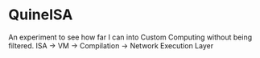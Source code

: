 # QuineISA
An experiment to see how far I can into Custom Computing without being filtered. ISA -> VM -> Compilation -> Network Execution Layer
